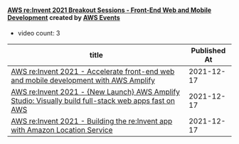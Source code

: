 

#### [AWS re:Invent 2021 Breakout Sessions - Front-End Web and Mobile Development](https://www.youtube.com/playlist?list=PL2yQDdvlhXf9Cg4McKSCdJ-uroabfib16) created by [AWS Events](https://www.youtube.com/channel/UCdoadna9HFHsxXWhafhNvKw)

* video count: 3 

| title                                                                                                                                               | Published At |
| --------------------------------------------------------------------------------------------------------------------------------------------------- | ------------ |
| [AWS re:Invent 2021 - Accelerate front-end web and mobile development with AWS Amplify](https://www.youtube.com/watch?v=HpiedSURPRA)                | 2021-12-17   |
| [AWS re:Invent 2021 - {New Launch} AWS Amplify Studio: Visually build full-stack web apps fast on AWS](https://www.youtube.com/watch?v=NLN-q47uPo0) | 2021-12-17   |
| [AWS re:Invent 2021 - Building the re:Invent app with Amazon Location Service](https://www.youtube.com/watch?v=D0yxgpcmQhQ)                         | 2021-12-17   |